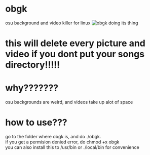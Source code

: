 # obgk
osu background and video killer for linux
![obgk doing its thing](example.png)

# this will delete every picture and video if you dont put your songs directory!!!!!

# why???????
osu backgrounds are weird, and videos take up alot of space

# how to use???
go to the folder where obgk is, and do ./obgk.
<br>
if you get a permision denied error, do chmod +x obgk
<br>
you can also install this to /usr/bin or ./local/bin for convenience
